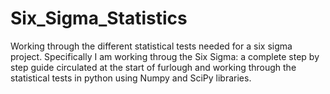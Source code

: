 # Six_Sigma_Statistics
Working through the different statistical tests needed for a six sigma project. Specifically I am working throug the Six Sigma: a complete step by step guide circulated at the start of furlough and working through the statistical tests in python using Numpy and SciPy libraries.
